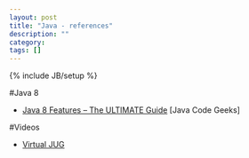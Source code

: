 ```yaml
---
layout: post
title: "Java - references"
description: ""
category: 
tags: []
---
```

{% include JB/setup %}

#Java 8

  - [Java 8 Features – The ULTIMATE Guide](http://www.javacodegeeks.com/2014/05/java-8-features-tutorial.html) [Java Code Geeks]

  
  
#Videos
 
  - [Virtual JUG](http://virtualjug.com/#join)